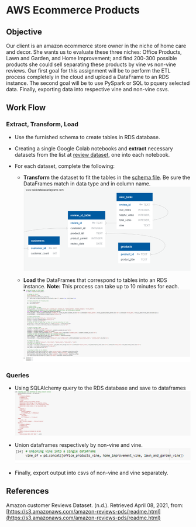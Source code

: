 # AWS Ecommerce Products

## Objective

Our client is an amazon ecommerce store owner in the niche of home care and decor. She wants us to evaluate these three niches: Office Products, Lawn and Garden, and Home Improvement; and find 200-300 possible products she could sell separating these products by vine vs non-vine reviews. Our first goal for this assignment will be to perform the ETL process completely in the cloud and upload a DataFrame to an RDS instance. The second goal will be to use PySpark or SQL to pquery selected data. Finally, exporting data into respective vine and non-vine csvs.

## Work Flow

### Extract, Transform, Load

* Use the furnished schema to create tables in RDS database.

* Creating a single Google Colab notebooks and **extract** necessary datasets from the list at [review dataset](https://s3.amazonaws.com/amazon-reviews-pds/tsv/index.txt), one into each notebook.

* For each dataset, complete the following:

  * **Transform** the dataset to fit the tables in the [schema file](../Resources/schema.sql). Be sure the DataFrames match in data type and in column name.
  ![schema](Images/1.png)

  * **Load** the DataFrames that correspond to tables into an RDS instance. **Note:** This process can take up to 10 minutes for each.
  ![loop](Images/7.PNG)

### Queries

* Using SQLAlchemy query to the RDS database and save to dataframes
![loop](Images/3.PNG)

* Union dataframes respectively by non-vine and vine.
![union](Images/5.PNG)

* Finally, export output into csvs of non-vine and vine separately.

## References

Amazon customer Reviews Dataset. (n.d.). Retrieved April 08, 2021, from: [https://s3.amazonaws.com/amazon-reviews-pds/readme.html](https://s3.amazonaws.com/amazon-reviews-pds/readme.html)
